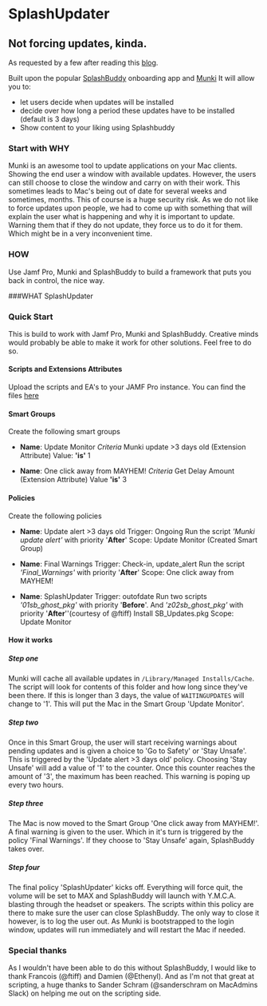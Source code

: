 # SplashUpdater
## Not forcing updates, kinda.
As requested by a few after reading this [blog](https://www.jamf.com/blog/not-forcing-updates-kinda/).

Built upon the popular [SplashBuddy](https://github.com/Shufflepuck/SplashBuddy) onboarding app and [Munki](https://github.com/munki/munki)
It will allow you to:

- let users decide when updates will be installed
- decide over how long a period these updates have to be installed (default is 3 days)
- Show content to your liking using Splashbuddy

### Start with WHY
Munki is an awesome tool to update applications on your Mac clients. Showing the end user a window with available updates.
However, the users can still choose to close the window and carry on with their work. This sometimes leads to Mac's being out of date for several weeks and sometimes, months.
This of course is a huge security risk.
As we do not like to force updates upon people, we had to come up with something that will explain the user what is happening and why it is important to update.
Warning them that if they do not update, they force us to do it for them. Which might be in a very inconvenient time.

### HOW
Use Jamf Pro, Munki and SplashBuddy to build a framework that puts you back in control, the nice way.

###WHAT
SplashUpdater

### Quick Start
This is build to work with Jamf Pro, Munki and SplashBuddy. Creative minds would probably be able to make it work for other solutions. Feel free to do so.

#### Scripts and Extensions Attributes
Upload the scripts and EA's to your JAMF Pro instance.
You can find the files [here]()

#### Smart Groups
Create the following smart groups
+ **Name**: Update Monitor
	*Criteria*
	Munki update >3 days old (Extension Attribute)
	Value: **'is'**
	1

+ **Name**: One click away from MAYHEM!
	*Criteria*
	Get Delay Amount (Extension Attribute)
	Value **'is'**
	3

#### Policies
Create the following policies
+ **Name**: Update alert >3 days old
	Trigger: Ongoing
	Run the script *'Munki update alert'* with priority '**After**'
	Scope: Update Monitor (Created Smart Group)

+ **Name**: Final Warnings
  Trigger: Check-in, update_alert
  Run the script *'Final_Warnings'* with priority '**After**'
  Scope: One click away from MAYHEM!

+ **Name**: SplashUpdater
  Trigger: outofdate
  Run two scripts *'01sb_ghost_pkg'* with priority '**Before**'. And *'z02sb_ghost_pkg'* with priority '**After**''(courtesy of @ftiff)
  Install SB_Updates.pkg
  Scope: Update Monitor

#### How it works

##### Step one
Munki will cache all available updates in `/Library/Managed Installs/Cache`.
The script will look for contents of this folder and how long since they've been there.
If this is longer than 3 days, the value of `WAITINGUPDATES` will change to '1'.
This will put the Mac in the Smart Group 'Update Monitor'.

##### Step two
Once in this Smart Group, the user will start receiving warnings about pending updates and is given a choice to 'Go to Safety' or 'Stay Unsafe'. This is triggered by the 'Update alert >3 days old' policy.
Choosing 'Stay Unsafe' will add a value of '1' to the counter. Once this counter reaches the amount of '3', the maximum has been reached.
This warning is poping up every two hours.

##### Step three
The Mac is now moved to the Smart Group 'One click away from MAYHEM!'.
A final warning is given to the user. Which in it's turn is triggered by the policy 'Final Warnings'.
If they choose to 'Stay Unsafe' again, SplashBuddy takes over.

##### Step four
The final policy 'SplashUpdater' kicks off.
Everything will force quit, the volume will be set to MAX and SplashBuddy will launch with Y.M.C.A. blasting through the headset or speakers.
The scripts within this policy are there to make sure the user can close SplashBuddy. The only way to close it however, is to log the user out.
As Munki is bootstrapped to the login window, updates will run immediately and will restart the Mac if needed.

### Special thanks
As I wouldn't have been able to do this without SplashBuddy, I would like to thank Francois (@ftiff) and Damien (@Ethenyl).
And as I'm not that great at scripting, a huge thanks to Sander Schram (@sanderschram on MacAdmins Slack) on helping me out on the scripting side.
